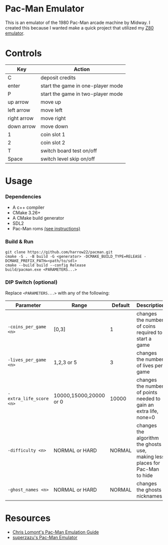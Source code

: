 # Pac-Man Emulator
This is an emulator of the 1980 Pac-Man arcade machine by Midway. I created this because I wanted make a quick project that utilized my [Z80 emulator](https://github.com/harrow22/z80). 

# Controls
| Key         | Action                            |
|-------------|-----------------------------------|
| C           | deposit credits                   |
| enter       | start the game in one-player mode |
| P           | start the game in two-player mode |
| up arrow    | move up                           |
| left arrow  | move left                         |
| right arrow | move right                        | 
| down arrow  | move down                         |
| 1           | coin slot 1                       |
| 2           | coin slot 2                       |
| T           | switch board test on/off          |
| Space       | switch level skip on/off          |

# Usage
### Dependencies
* A c++ compiler
* CMake 3.26+
* A CMake build generator
* SDL2
* Pac-Man roms [(see instructions)](roms)

### Build & Run
```angular2html
git clone https://github.com/harrow22/pacman.git
cmake -S . -B build -G <generator> -DCMAKE_BUILD_TYPE=RELEASE -DCMAKE_PREFIX_PATH=<path/to/sdl>
cmake --build build --config Release
build/pacman.exe <PARAMETERS...>
```

### DIP Switch (optional)
Replace `<PARAMETERS...>` with any of the following:

| Parameter               | Range                  | Default | Description                                                                  |
|-------------------------|------------------------|---------|------------------------------------------------------------------------------| 
| `-coins_per_game <n>`   | [0,3]                  | 1       | changes the number of coins required to start a game                         |
| `-lives_per_game <n>`   | 1,2,3 or 5             | 3       | changes the number of lives per game                                         |
| `-extra_life_score <n>` | 10000,15000,20000 or 0 | 10000   | changes the number of points needed to gain an extra life, none=0            |
| `-difficulty <n>`       | NORMAL or HARD         | NORMAL  | changes the algorithm the ghosts use, making less places for Pac-Man to hide |
| `-ghost_names <n>`      | NORMAL or HARD         | NORMAL  | changes the ghosts nicknames                                                 |

# Resources
* [Chris Lomont's Pac-Man Emulation Guide](https://www.lomont.org/software/games/pacman/PacmanEmulation.pdf)
* [superzazu's Pac-Man Emulator](https://github.com/superzazu/pac)